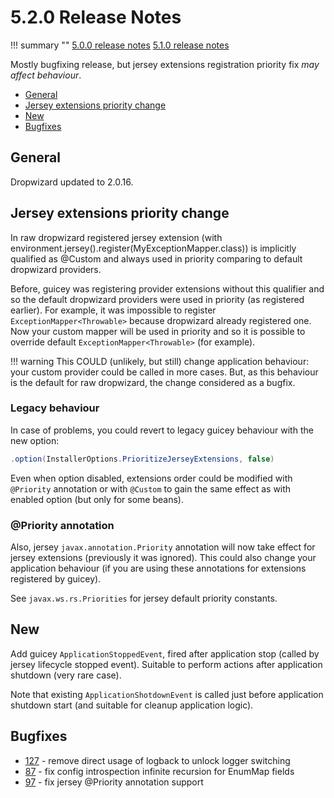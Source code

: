 # 5.2.0 Release Notes

!!! summary ""
    [5.0.0 release notes](http://xvik.github.io/dropwizard-guicey/5.0.0/about/release-notes/)
    [5.1.0 release notes](http://xvik.github.io/dropwizard-guicey/5.1.0/about/release-notes/)

Mostly bugfixing release, but jersey extensions registration priority fix *may affect behaviour*.

* [General](#general)
* [Jersey extensions priority change](#jersey-extensions-priority-change)
* [New](#new)
* [Bugfixes](#bugfixes)

## General

Dropwizard updated to 2.0.16.

## Jersey extensions priority change

In raw dropwizard registered jersey extension (with environment.jersey().register(MyExceptionMapper.class))
is implicitly qualified as @Custom and always used in priority comparing to default dropwizard providers.

Before, guicey was registering provider extensions without this qualifier and so the default 
dropwizard providers were used in priority (as registered earlier).
For example, it was impossible to register `ExceptionMapper<Throwable>` because dropwizard already registered one.
Now your custom mapper will be used in priority and so it is possible to override default `ExceptionMapper<Throwable>`
(for example).

!!! warning 
    This COULD (unlikely, but still) change application behaviour: your custom provider could be called in more cases.
    But, as this behaviour is the default for raw dropwizard, the change considered as a bugfix.

### Legacy behaviour

In case of problems, you could revert to legacy guicey behaviour with the new option:

```java 
.option(InstallerOptions.PrioritizeJerseyExtensions, false)
```

Even when option disabled, extensions order could be modified with `@Priority` annotation or with
`@Custom` to gain the same effect as with enabled option (but only for some beans).

### @Priority annotation
 
Also, jersey `javax.annotation.Priority` annotation will now take effect for jersey extensions (previously it was ignored).
This could also change your application behaviour (if you are using these annotations for extensions
registered by guicey).

See `javax.ws.rs.Priorities` for jersey default priority constants. 
 
## New

Add guicey `ApplicationStoppedEvent`, fired after application stop (called by jersey lifecycle stopped event).
Suitable to perform actions after application shutdown (very rare case).

Note that existing `ApplicationShotdownEvent` is called just before application shutdown start
(and suitable for cleanup application logic). 

## Bugfixes

* [127](https://github.com/xvik/dropwizard-guicey/issues/127) - remove direct usage of logback to  unlock logger switching
* [87](https://github.com/xvik/dropwizard-guicey/issues/87) - fix config introspection infinite recursion for EnumMap fields
* [97](https://github.com/xvik/dropwizard-guicey/issues/97) - fix jersey @Priority annotation support 